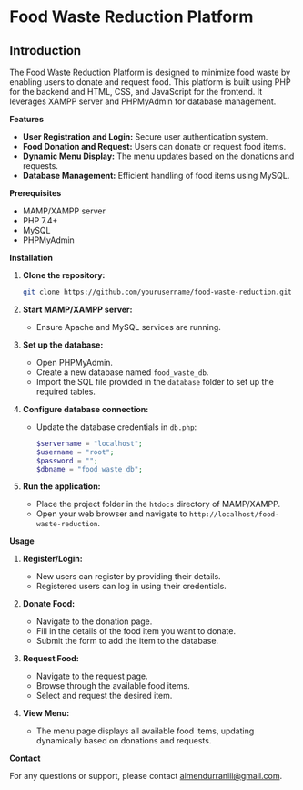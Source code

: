 # Food Waste Reduction Platform

## Introduction

The Food Waste Reduction Platform is designed to minimize food waste by enabling users to donate and request food. This platform is built using PHP for the backend and HTML, CSS, and JavaScript for the frontend. It leverages XAMPP server and PHPMyAdmin for database management.

**Features**

- **User Registration and Login:** Secure user authentication system.
- **Food Donation and Request:** Users can donate or request food items.
- **Dynamic Menu Display:** The menu updates based on the donations and requests.
- **Database Management:** Efficient handling of food items using MySQL.

**Prerequisites**

- MAMP/XAMPP server
- PHP 7.4+
- MySQL
- PHPMyAdmin

**Installation**

1. **Clone the repository:**

   ```sh
   git clone https://github.com/yourusername/food-waste-reduction.git
   ```

2. **Start MAMP/XAMPP server:**
   
   - Ensure Apache and MySQL services are running.

3. **Set up the database:**
   
   - Open PHPMyAdmin.
   - Create a new database named `food_waste_db`.
   - Import the SQL file provided in the `database` folder to set up the required tables.

4. **Configure database connection:**

   - Update the database credentials in `db.php`:
   
     ```php
     $servername = "localhost";
     $username = "root";
     $password = "";
     $dbname = "food_waste_db";
     ```

5. **Run the application:**

   - Place the project folder in the `htdocs` directory of MAMP/XAMPP.
   - Open your web browser and navigate to `http://localhost/food-waste-reduction`.

**Usage**

1. **Register/Login:**

   - New users can register by providing their details.
   - Registered users can log in using their credentials.

2. **Donate Food:**

   - Navigate to the donation page.
   - Fill in the details of the food item you want to donate.
   - Submit the form to add the item to the database.

3. **Request Food:**

   - Navigate to the request page.
   - Browse through the available food items.
   - Select and request the desired item.

4. **View Menu:**

   - The menu page displays all available food items, updating dynamically based on donations and requests.

**Contact**

For any questions or support, please contact [aimendurraniii@gmail.com](aimendurraniii@gmail.com).
